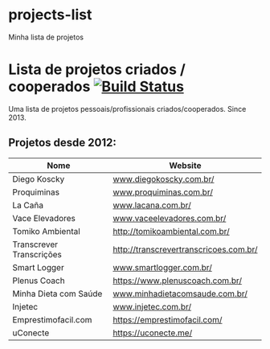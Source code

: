 # projects-list
Minha lista de projetos

# Lista de projetos criados / cooperados [![Build Status](www.diegokoscky.com.br)](www.diegokoscky.com.br)

Uma lista de projetos pessoais/profissionais criados/cooperados. Since 2013.

## Projetos desde 2012:

Nome | Website
------------ | -------
Diego Koscky | www.diegokoscky.com.br/
Proquiminas | www.proquiminas.com.br/
La Caña | www.lacana.com.br/
Vace Elevadores | www.vaceelevadores.com.br/
Tomiko Ambiental | http://tomikoambiental.com.br/
Transcrever Transcrições | http://transcrevertranscricoes.com.br/
Smart Logger | www.smartlogger.com.br/
Plenus Coach | https://www.plenuscoach.com.br/
Minha Dieta com Saúde | www.minhadietacomsaude.com.br/
Injetec | www.injetec.com.br/
Emprestimofacil.com | https://emprestimofacil.com/
uConecte | https://uconecte.me/
